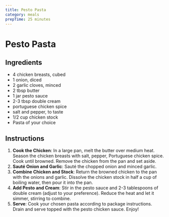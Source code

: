 ```yaml
---
title: Pesto Pasta
category: meals
prepTime: 25 minutes
---
```


# Pesto Pasta

## Ingredients

- 4 chicken breasts, cubed
- 1 onion, diced
- 2 garlic cloves, minced
- 2 tbsp butter
- 1 jar pesto sauce
- 2-3 tbsp double cream
- portuguese chicken spice
- salt and pepper, to taste
- 1/2 cup chicken stock
- Pasta of your choice

## Instructions

1. **Cook the Chicken**: In a large pan, melt the butter over medium heat. Season the chicken breasts with salt, pepper, Portuguese chicken spice. Cook until browned. Remove the chicken from the pan and set aside.
2. **Sauté Onion and Garlic**: Sauté the chopped onion and minced garlic.
3. **Combine Chicken and Stock**: Return the browned chicken to the pan with the onions and garlic. Dissolve the chicken stock in half a cup of boiling water, then pour it into the pan.
4. **Add Pesto and Cream**: Stir in the pesto sauce and 2-3 tablespoons of double cream (adjust to your preference). Reduce the heat and let it simmer, stirring to combine.
5. **Serve**: Cook your chosen pasta according to package instructions. Drain and serve topped with the pesto chicken sauce. Enjoy!